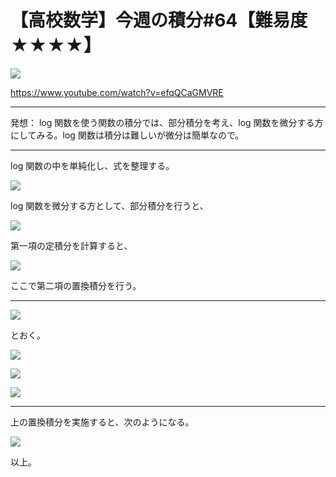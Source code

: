 # 【高校数学】今週の積分#64【難易度★★★★】

![](https://latex.codecogs.com/gif.latex?I=\int_{1}^{\sqrt{2}}\frac{1}{x^2}\log\sqrt{1&plus;x^2}dx)

https://www.youtube.com/watch?v=efqQCaGMVRE

----

発想： log 関数を使う関数の積分では、部分積分を考え、log 関数を微分する方にしてみる。log 関数は積分は難しいが微分は簡単なので。

----

log 関数の中を単純化し、式を整理する。

![](https://latex.codecogs.com/gif.latex?I=\frac{1}{2}\int_{1}^{\sqrt{3}}x^{-2}\log(1&plus;x^2)dx&space;=\frac{1}{2}\int_{1}^{\sqrt{3}}\left(-x^{-1}\right)'\log(1&plus;x^2)dx)

log 関数を微分する方として、部分積分を行うと、

![](https://latex.codecogs.com/gif.latex?I=-\frac{1}{2}\left[x^{-1}\log(1&plus;x^2)\right]_{1}^{\sqrt{3}}&plus;\frac{1}{2}\int_{1}^{\sqrt{3}}x^{-1}\frac{2x}{1&plus;x^2}dx)

第一項の定積分を計算すると、

![](https://latex.codecogs.com/gif.latex?I=(\frac{1}{2}-\frac{1}{\sqrt{3}})\log{2}&plus;\int_1^{\sqrt{3}}\frac{1}{1&plus;x^2}dx)

ここで第二項の置換積分を行う。

----

![](https://latex.codecogs.com/gif.latex?x=\tan{\theta})


とおく。

![](https://latex.codecogs.com/gif.latex?x:1\rightarrow\sqrt{3})

![](https://latex.codecogs.com/gif.latex?\theta:\frac{\pi}{4}\rightarrow\frac{\pi}{3})


![](https://latex.codecogs.com/gif.latex?dx=\frac{1}{\cos^2\theta}d\theta)


----

上の置換積分を実施すると、次のようになる。

![](https://latex.codecogs.com/gif.latex?I=(\frac{1}{2}-\frac{1}{\sqrt{3}})\log{2}&plus;\int_{\frac{\pi}{4}}^{\frac{\pi}{3}}d\theta=(\frac{1}{2}-\frac{1}{\sqrt{3}})\log{2}&plus;\frac{\pi}{12})

以上。
